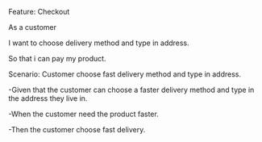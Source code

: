 

Feature:  Checkout

As a customer 

I want to choose delivery method and type in address.

So that  i can pay my product.

Scenario: Customer choose fast delivery method and type in address.

-Given that the customer can choose  a faster delivery method and type in the address they live in. 

-When the customer need the product faster. 

-Then the customer choose fast delivery.

